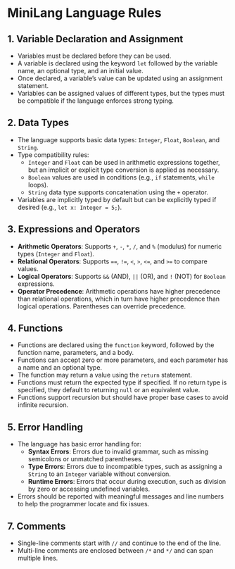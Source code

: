 # MiniLang Language Rules

## 1. Variable Declaration and Assignment

- Variables must be declared before they can be used.
- A variable is declared using the keyword `let` followed by the variable name, an optional type, and an initial value.
- Once declared, a variable’s value can be updated using an assignment statement.
- Variables can be assigned values of different types, but the types must be compatible if the language enforces strong typing.

## 2. Data Types

- The language supports basic data types: `Integer`, `Float`, `Boolean`, and `String`.
- Type compatibility rules:
  - `Integer` and `Float` can be used in arithmetic expressions together, but an implicit or explicit type conversion is applied as necessary.
  - `Boolean` values are used in conditions (e.g., `if` statements, `while` loops).
  - `String` data type supports concatenation using the `+` operator.
- Variables are implicitly typed by default but can be explicitly typed if desired (e.g., `let x: Integer = 5;`).

## 3. Expressions and Operators

- **Arithmetic Operators**: Supports `+`, `-`, `*`, `/`, and `%` (modulus) for numeric types (`Integer` and `Float`).
- **Relational Operators**: Supports `==`, `!=`, `<`, `>`, `<=`, and `>=` to compare values.
- **Logical Operators**: Supports `&&` (AND), `||` (OR), and `!` (NOT) for `Boolean` expressions.
- **Operator Precedence**: Arithmetic operations have higher precedence than relational operations, which in turn have higher precedence than logical operations. Parentheses can override precedence.

## 4. Functions

- Functions are declared using the `function` keyword, followed by the function name, parameters, and a body.
- Functions can accept zero or more parameters, and each parameter has a name and an optional type.
- The function may return a value using the `return` statement.
- Functions must return the expected type if specified. If no return type is specified, they default to returning `null` or an equivalent value.
- Functions support recursion but should have proper base cases to avoid infinite recursion.

## 5. Error Handling

- The language has basic error handling for:
  - **Syntax Errors**: Errors due to invalid grammar, such as missing semicolons or unmatched parentheses.
  - **Type Errors**: Errors due to incompatible types, such as assigning a `String` to an `Integer` variable without conversion.
  - **Runtime Errors**: Errors that occur during execution, such as division by zero or accessing undefined variables.
- Errors should be reported with meaningful messages and line numbers to help the programmer locate and fix issues.

## 7. Comments

- Single-line comments start with `//` and continue to the end of the line.
- Multi-line comments are enclosed between `/*` and `*/` and can span multiple lines.
